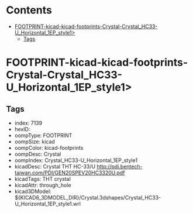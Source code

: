 



Contents
========

* [FOOTPRINT-kicad-kicad-footprints-Crystal-Crystal_HC33-U_Horizontal_1EP_style1>](#footprint-kicad-kicad-footprints-crystal-crystal_hc33-u_horizontal_1ep_style1)
	* [Tags](#tags)

# FOOTPRINT-kicad-kicad-footprints-Crystal-Crystal_HC33-U_Horizontal_1EP_style1>

## Tags

- index: 7139
- hexID: 
- oompType: FOOTPRINT
- oompSize: kicad
- oompColor: kicad-footprints
- oompDesc: Crystal
- oompIndex: Crystal_HC33-U_Horizontal_1EP_style1
- kicadDesc: Crystal THT HC-33/U http://pdi.bentech-taiwan.com/PDI/GEN20SPEV20HC3320U.pdf
- kicadTags: THT crystal
- kicadAttr: through_hole
- kicad3DModel: ${KICAD6_3DMODEL_DIR}/Crystal.3dshapes/Crystal_HC33-U_Horizontal_1EP_style1.wrl
